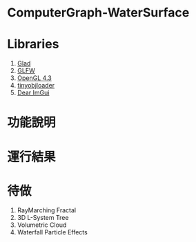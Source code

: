 # ComputerGraph-WaterSurface  

# Libraries  
1. [Glad](https://glad.dav1d.de/)<br>
2. [GLFW](https://www.glfw.org/)<br>
2. [OpenGL 4.3](https://www.opengl.org/)<br>
3. [tinyobjloader](https://github.com/tinyobjloader/tinyobjloader)<br>
4. [Dear ImGui](https://github.com/ocornut/imgui)<br>
 
# 功能說明  

# 運行結果  

# 待做  
1. RayMarching Fractal
2. 3D L-System Tree
3. Volumetric Cloud
5. Waterfall Particle Effects
